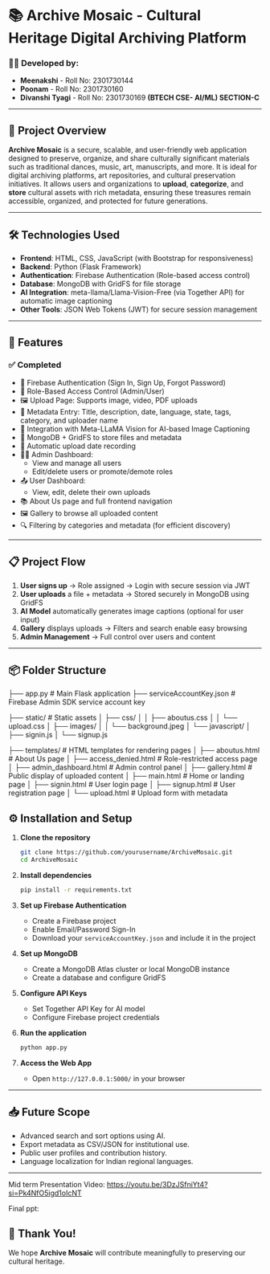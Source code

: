 # 📚 Archive Mosaic - Cultural Heritage Digital Archiving Platform

### 👩‍💻 Developed by:

- **Meenakshi** - Roll No: 2301730144 
- **Poonam** - Roll No: 2301730160  
- **Divanshi Tyagi** - Roll No: 2301730169
**(BTECH CSE- AI/ML) SECTION-C**  

---
## 📌 Project Overview

**Archive Mosaic** is a secure, scalable, and user-friendly web application designed to preserve, organize, and share culturally significant materials such as traditional dances, music, art, manuscripts, and more. It is ideal for digital archiving platforms, art repositories, and cultural preservation initiatives. 
It allows users and organizations to **upload**, **categorize**, and **store** cultural assets with rich metadata, ensuring these treasures remain accessible, organized, and protected for future generations.

---

## 🛠️ Technologies Used
- **Frontend**: HTML, CSS, JavaScript (with Bootstrap for responsiveness)
- **Backend**: Python (Flask Framework)
- **Authentication**: Firebase Authentication (Role-based access control)
- **Database**: MongoDB with GridFS for file storage
- **AI Integration**: meta-llama/Llama-Vision-Free (via Together API) for automatic image captioning
- **Other Tools**: JSON Web Tokens (JWT) for secure session management

---

## 🚀 Features

### ✅ Completed

- 🔐 Firebase Authentication (Sign In, Sign Up, Forgot Password)
- 👥 Role-Based Access Control (Admin/User)
- 🖼️ Upload Page: Supports image, video, PDF uploads
- 📝 Metadata Entry: Title, description, date, language, state, tags, category, and uploader name
- 🧠 Integration with Meta-LLaMA Vision for AI-based Image Captioning
- 💾 MongoDB + GridFS to store files and metadata
- 📅 Automatic upload date recording
- 👩‍💼 Admin Dashboard:
  - View and manage all users
  - Edit/delete users or promote/demote roles
- 📤 User Dashboard:
  - View, edit, delete their own uploads
- 📚 About Us page and full frontend navigation
- 🖼️ Gallery to browse all uploaded content
- 🔍 Filtering by categories and metadata (for efficient discovery)

---

## 📋 Project Flow

1. **User signs up** → Role assigned → Login with secure session via JWT
2. **User uploads** a file + metadata → Stored securely in MongoDB using GridFS
3. **AI Model** automatically generates image captions (optional for user input)
4. **Gallery** displays uploads → Filters and search enable easy browsing
5. **Admin Management** → Full control over users and content

---

## 📦 Folder Structure

├── app.py                        # Main Flask application
├── serviceAccountKey.json       # Firebase Admin SDK service account key

├── static/                      # Static assets
│   ├── css/
│   │   ├── aboutus.css
│   │   └── upload.css
│   ├── images/
│   │   └── background.jpeg
│   └── javascript/
│       ├── signin.js
│       └── signup.js

├── templates/                   # HTML templates for rendering pages
│   ├── aboutus.html             # About Us page
│   ├── access_denied.html       # Role-restricted access page
│   ├── admin_dashboard.html     # Admin control panel
│   ├── gallery.html             # Public display of uploaded content
│   ├── main.html                # Home or landing page
│   ├── signin.html              # User login page
│   ├── signup.html              # User registration page
│   └── upload.html              # Upload form with metadata


## ⚙️ Installation and Setup

1. **Clone the repository**
   ```bash
   git clone https://github.com/yourusername/ArchiveMosaic.git
   cd ArchiveMosaic
   ```

2. **Install dependencies**
   ```bash
   pip install -r requirements.txt
   ```

3. **Set up Firebase Authentication**
   - Create a Firebase project
   - Enable Email/Password Sign-In
   - Download your `serviceAccountKey.json` and include it in the project

4. **Set up MongoDB**
   - Create a MongoDB Atlas cluster or local MongoDB instance
   - Create a database and configure GridFS

5. **Configure API Keys**
   - Set Together API Key for AI model
   - Configure Firebase project credentials

6. **Run the application**
   ```bash
   python app.py
   ```

7. **Access the Web App**
   - Open `http://127.0.0.1:5000/` in your browser

---

## 📥 Future Scope

- Advanced search and sort options using AI.
- Export metadata as CSV/JSON for institutional use.
- Public user profiles and contribution history.
- Language localization for Indian regional languages.

---

Mid term Presentation Video:
https://youtu.be/3DzJSfniYt4?si=Pk4NfO5igd1oIcNT

Final ppt:


## 🙌 Thank You!

We hope **Archive Mosaic** will contribute meaningfully to preserving our cultural heritage.


